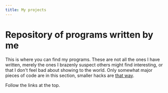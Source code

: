 ```yaml
---
title: My projects
---
```


Repository of programs written by me
========

This is where you can find my programs.  These are not all the ones I
have written, merely the ones I brazenly suspect others might find
interesting, or that I don't feel bad about showing to the world.  Only somewhat major pieces of code are in this section, smaller hacks are [that way][].

Follow the links at the top.

[that way]: ../hacks